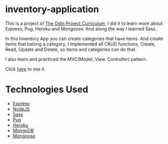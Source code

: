 # inventory-application

This is a project of [The Odin Project Curriculum](https://theodinproject.com),
I did it to learn more about Express, Pug, Heroku and Mongoose. And along the
way I learned Sass.

In this Inventory App you can create categories that have items. And create items
that belong a category, I implemented all CRUD functions, Create, Read, Update
and Delete, so items and categories can do that.

I also learn and practiced the MVC(Model, View, Controller) pattern.

Click [here](https://web-production-e347.up.railway.app) to see it.

# Technologies Used

- [Express](https://expressjs.com/)
- [NodeJS](https://nodejs.dev/en/)
- [Sass](https://sass-lang.com/)
- [Pug](https://pugjs.org/)
- [Heroku](https://www.heroku.com/)
- [MongoDB](https://www.mongodb.com/)
- [Mongoose](https://mongoosejs.com/)
